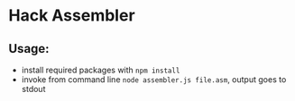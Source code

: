 # Hack Assembler

## Usage:

* install required packages with `npm install`
* invoke from command line `node assembler.js file.asm`, output goes to stdout
